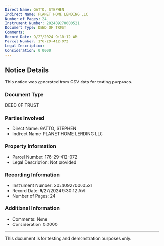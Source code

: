 ```yaml
---
Direct Name: GATTO, STEPHEN
Indirect Name: PLANET HOME LENDING LLC
Number of Pages: 24
Instrument Number: 202409270000521
Document Type: DEED OF TRUST
Comments: 
Record Date: 9/27/2024 9:30:12 AM
Parcel Number: 176-29-412-072
Legal Description: 
Consideration: 0.0000
---
```


## Notice Details

This notice was generated from CSV data for testing purposes.

### Document Type
DEED OF TRUST

### Parties Involved
- Direct Name: GATTO, STEPHEN
- Indirect Name: PLANET HOME LENDING LLC

### Property Information
- Parcel Number: 176-29-412-072
- Legal Description: Not provided

### Recording Information
- Instrument Number: 202409270000521
- Record Date: 9/27/2024 9:30:12 AM
- Number of Pages: 24

### Additional Information
- Comments: None
- Consideration: 0.0000

---

This document is for testing and demonstration purposes only.
